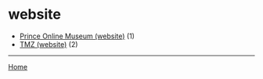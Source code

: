 # website

  * [Prince Online Museum (website)](./website/prince-online-museum/) (1)
  * [TMZ (website)](./website/tmz/) (2)

----

[Home](../)
